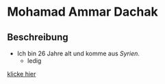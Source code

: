 # Mohamad Ammar Dachak

## Beschreibung

- Ich bin 26 Jahre alt und komme aus *Syrien*.
  - ledig
  
[klicke hier](https://www.google.com/search?gs_ssp=eJzj4tTP1TcwMU02T1JgNGB0YPBiS8_PT89JBQBASQXT&q=google&oq=g&aqs=chrome.3.69i60j69i57j69i59j46i39i199i291j69i59j69i60l3.1991j0j7&sourceid=chrome&ie=UTF-8)
